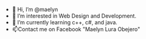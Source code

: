 - 👋 Hi, I’m @maelyn
- 👀 I’m interested in Web Design and Development. 
- 🌱 I’m currently learning c++, c#, and java. 
- 📫Contact me on Facebook "Maelyn Lura Obejero"


<!---
yummymatui/yummymatui is a ✨ special ✨ repository because its `README.md` (this file) appears on your GitHub profile.
You can click the Preview link to take a look at your changes.
--->
